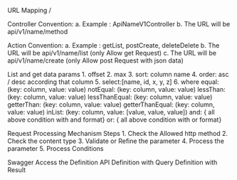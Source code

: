 URL Mapping
/



Controller
    Convention:
        a. Example : ApiNameV1Controller
        b. The URL will be api/v1/name/method

Action
    Convention:
        a. Example : getList, postCreate, deleteDelete
        b. The URL will be api/v1/name/list (only Allow get Request)
        c. The URL will be api/v1/name/create (only Allow post Request with json data)

        
List and get data
    params
        1. offset
        2. max
        3. sort: column name
        4. order: asc / desc according that column
        5. select:[name, id, x, y, z]
        6. where
               equal: (key: column, value: value)
               notEqual: (key: column, value: value)
               lessThan: (key: column, value: value)
               lessThanEqual: (key: column, value: value)
               getterThan: (key: column, value: value)
               getterThanEqual: (key: column, value: value)
               inList: (key: column, value: [value, value, value])
               and: { all above condition with and format}
               or: { all above condition with or format}


Request Processing Mechanism
    Steps
        1. Check the Allowed http method
        2. Check the content type
        3. Validate or Refine the parameter
        4. Process the parameter
        5. Process Conditions     
        

Swagger
    Access the Definition
API
    Definition with Query
    Definition with Result           